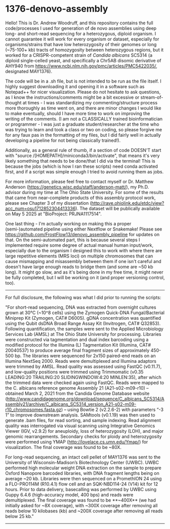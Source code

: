# 1376-denovo-assembly

Hello! This is Dr. Andrew Woodruff, and this repository contains the full code/processes I used for generation of de novo assemblies using deep long- and short-read sequencing for a heterozygous, diploid organism. I cannot guarantee it will work for every organism or dataset, especially for organisms/strains that have low heterozygosity of their genomes or long (~75-100+ kb) tracts of homozygosity between heterozygous regions, but it worked for a CRISPR-competent strain of _Candida albicans_ SC5314 (a diploid single-celled yeast, and specifically a Chr5AB disomic derivative of AHY940 from https://www.ncbi.nlm.nih.gov/pmc/articles/PMC5422035/, designated MAY1376). 

The code will be in a .sh file, but is not intended to be run as the file itself. I highly suggest downloading it and opening it in a software such as Notepad++ for nicer visualization. Please do not hesitate to ask questions, as I know the instructions/comments might be a bit excessive or stream-of-thought at times - I was standardizing my commenting/structure process more thoroughly as time went on, and there are minor changes I would like to make eventually, should I have more time to work on improving the writing of the comments. (I am not a CLASSICALLY trained bioinformatician or programmer - I was just a graduate student/researcher at the time who was trying to learn and took a class or two on coding, so please forgive me for any faux pas in the formatting of my files, but I did fairly well in actually developing a pipeline for not being classically trained!).

Additionally, as a general rule of thumb, if a section of code DOESN'T start with "source /[HOMEPATH]/miniconda3/bin/activate", that means it's very likely something that needs to be done/that I did via the terminal! This is because the jobs (which is how I ran these scripts) need conda activated first, and if a script was simple enough I tried to avoid running them as jobs.

For more information, please feel free to contact myself or Dr. Matthew Anderson (https://genetics.wisc.edu/staff/anderson-matt/), my Ph.D. advisor during my time at The Ohio State University. For some of the results that came from near-complete products of this assembly protocol work, please see Chapter 3 of my dissertation (http://rave.ohiolink.edu/etdc/view?acc_num=osu1712852304413336). The dataset will be publically available on May 5 2025 at "BioProject: PRJNA1117514".

One last thing - I'm actually working on making this a proper (semi-)automated pipeline using either Nextflow or Snakemake! Please see https://github.com/FrostFlow13/denovo_assembly_pipeline for updates on that. On the semi-automated part, this is because several steps I implemented require some degree of actual manual human input/work, especially due to the organism I designed this to work with where there are large repetitive elements (MRS loci) on multiple chromosomes that can cause mismapping and misassembly between them if one isn't careful and doesn't have large enough reads to bridge them (and some are ~50 kb long). It might go slow, and as it's being done in my free time, it might never be fully completed, but I will be working on it (and proper versioning control, too). 

______________
For full disclosure, the following was what I did prior to running the scripts:

"For short-read sequencing, DNA was extracted from overnight cultures grown at 30°C (~10^8 cells) using the Zymogen Quick-DNA Fungal/Bacterial Miniprep Kit (Zymogen, CAT# D6005). gDNA concentration was quantified using the Qubit dsDNA Broad Range Assay Kit (Invitrogen, CAT# Q32853). Following quantification, the samples were sent to the Applied Microbiology Services Lab (AMSL) at The Ohio State University for processing. Libraries were constructed via tagmentation and dual index barcoding using a modified protocol for the Illumina (L) Tagmentation Kit (Illumina, CAT# 20040537) to produce average final fragment sizes of approximately 450-500 bp. The libraries were sequenced for 2x150 paired-end reads on an Illumina NextSeq 2000. Reads were demultiplexed and Illumina adaptors were trimmed by AMSL. Read quality was assessed using FastQC (v0.11.7), and low-quality positions were trimmed using Trimmomatic (v0.35 LEADING:20 TRAILING:20 SLIDINGWINDOW:4:20 MINLEN:35), after which the trimmed data were checked again using FastQC. Reads were mapped to the C. albicans reference genome Assembly 21 (A21-s02-m09-r10) – obtained March 2, 2021 from the Candida Genome Database website (http://www.candidagenome.org/download/sequence/C_albicans_SC5314/Assembly21/archive/C_albicans_SC5314_version_A21-s02-m09-r10_chromosomes.fasta.gz) – using Bowtie 2 (v2.2.6-2) with parameters “-3 1” to improve downstream analysis. SAMtools (v0.1.19) was then used to generate .bam files, for read sorting, and sample indexing. Read alignment quality was interrogated via visual scanning using Integrative Genomics Viewer (IGV, v2.9.2) for aneuploidy, loss of heterozygosity (LOH), and major genomic rearrangements. Secondary checks for ploidy and heterozygosity were performed using YMAP (http://lovelace.cs.umn.edu/Ymap/) for visualization. The final coverage was found to be ~80X.

For long-read sequencing, an intact cell pellet of MAY1376 was sent to the University of Wisconsin-Madison’s Biotechnology Center (UWBC). UWBC performed high molecular weight DNA extraction on the sample to prepare Oxford Nanopore barcoded libraries, with DNA fragment lengths being on average ~20 kb. Libraries were then sequenced on a PromethION 24 using a FLO-PRO114M (R10.4.1) flow cell and an SQK-NBD114-24 (V14) kit for 12 hours. Prior to data delivery, basecalling was performed by UWBC using Guppy 6.4.6 (high-accuracy model, 400 bps) and reads were demultiplexed. The final coverage was found to be **~400X** (we had initially asked for ~8X coverage), with ~300X coverage after removing all reads below 10 kilobases (kb) and ~200X coverage after removing all reads below 25 kb."
______________
